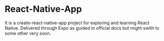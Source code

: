 # React-Native-App
It is a create-react-native-app project for exploring and learning React Native.
Delivered through Expo as guided in official docs but might swith to some other very soon.

